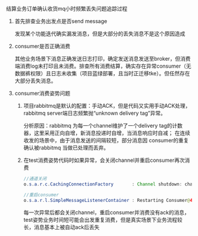 结算业务订单确认收货mq小时频繁丢失问题追踪过程

1. 首先排查业务出发点是否send message

   发现某个功能迭代确实漏发消息，但是大部分的丢失消息不是这个原因造成

2. consumer是否正确消费

   其他业务场景下消息正确发送日志打印，确定发送消息发送至broker，但消费端消费log未打印且未消费。排查所有消费结算，确实存在异常consumer（无数据裤权限）且日志未收集（项目蓝绿部署，且当时正迁移tke）。但任然存在大部分丢失消息。

3. consumer消费姿势问题

   1. 项目rabbitmq是默认的配置：手动ACK，但是代码又实用手动ACK处理，rabbitmq server端日志频繁抛“unknown delivery tag”异常。

      分析原因：rabbitmq 为每一个channel维护了一个delivery tag的计数器，这里采用正向自增，新消息投递时自增，当消息响应时自减；
      在连续收发的场景中，由于消息发送的间隔较短，部分消息因 consumer的重复确认被rabbitmq 当做已处理而丢弃。

   2. 在test消费姿势代码时如果异常，会关闭channel并重启consumer再次消费

      ```java
      //通道关闭
      o.s.a.r.c.CachingConnectionFactory       : Channel shutdown: channel error; protocol method: #method<channel.close>(reply-code=406, reply-text=PRECONDITION_FAILED - unknown delivery tag 1, class-id=60, method-id=80)
      
      //重启consumer
      o.s.a.r.l.SimpleMessageListenerContainer : Restarting Consumer@4312b203: tags=[[amq.ctag-CdBhy7XB9O-g6_af-EfaUQ]], channel=Cached Rabbit Channel: PublisherCallbackChannelImpl: AMQChannel(amqp://guest@127.0.0.1:5672/,6), conn: Proxy@213860b8 Shared Rabbit Connection: SimpleConnection@15fdd1f2 [delegate=amqp://guest@127.0.0.1:5672/, localPort= 54072], acknowledgeMode=AUTO local queue size=0
      ```

      每一次异常后都会关闭channel，重启consumer并消费没有ack的消息，test姿势业务时间短可能会出发重复消费，但是真实场景下业务流程较长，消息基本上被自动ack后丢失

   

   

   

   